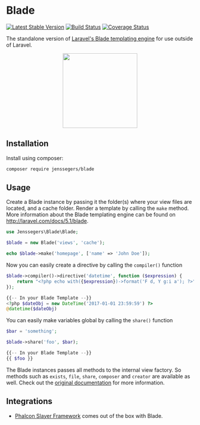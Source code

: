 Blade
=====

[![Latest Stable Version](http://img.shields.io/github/release/jenssegers/blade.svg)](https://packagist.org/packages/jenssegers/blade) [![Build Status](http://img.shields.io/travis/jenssegers/blade.svg)](https://travis-ci.org/jenssegers/blade) [![Coverage Status](http://img.shields.io/coveralls/jenssegers/blade.svg)](https://coveralls.io/r/jenssegers/blade)

The standalone version of [Laravel's Blade templating engine](http://laravel.com/docs/5.1/blade) for use outside of Laravel.

<p align="center">
<img src="https://jenssegers.com/uploads/images/blade2.png" height="200">
</p>

Installation
------------

Install using composer:

```bash
composer require jenssegers/blade
```

Usage
-----

Create a Blade instance by passing it the folder(s) where your view files are located, and a cache folder. Render a template by calling the `make` method. More information about the Blade templating engine can be found on http://laravel.com/docs/5.1/blade.

```php
use Jenssegers\Blade\Blade;

$blade = new Blade('views', 'cache');

echo $blade->make('homepage', ['name' => 'John Doe']);
```

Now you can easily create a directive by calling the ``compiler()`` function

```php
$blade->compiler()->directive('datetime', function ($expression) {
    return "<?php echo with({$expression})->format('F d, Y g:i a'); ?>";
});

{{-- In your Blade Template --}}
<?php $dateObj = new DateTime('2017-01-01 23:59:59') ?>
@datetime($dateObj)
```

You can easily make variables global by calling the ``share()`` function

```php
$bar = 'something';

$blade->share('foo', $bar);

{{-- In your Blade Template --}}
{{ $foo }}
```

The Blade instances passes all methods to the internal view factory. So methods such as `exists`, `file`, `share`, `composer` and `creator` are available as well. Check out the [original documentation](http://laravel.com/docs/5.2/views) for more information.

Integrations
-----

- [Phalcon Slayer Framework](https://github.com/phalconslayer/slayer) comes out of the box with Blade.
